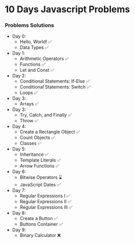 # 10 Days Javascript Problems
### Problems Solutions
- Day 0:
  - Hello, World!  ✅
  - Data Types  ✅
- Day 1: 
  - Arithmetic Operators ✅
  - Functions ✅
  - Let and Const ✅
- Day 2:
  - Conditional Statements: If-Else ✅
  - Conditional Statements: Switch ✅
  - Loops ✅
- Day 3:
  - Arrays ✅
- Day 3:
  - Try, Catch, and Finally ✅
  - Throw ✅
- Day 4:
  - Create a Rectangle Object ✅
  - Count Objects ✅
  - Classes ✅
- Day 5:
  - Inheritance ✅
  - Template Literals ✅
  - Arrow Functions ✅
- Day 6:
  - Bitwise Operators ⌛
  - JavaScript Dates ✅
- Day 7:
  - Regular Expressions I ✅
  - Regular Expressions II ✅
  - Regular Expressions III ✅
- Day 8:
  - Create a Button ✅
  - Buttons Container ✅
- Day 9:
  - Binary Calculator ❌

